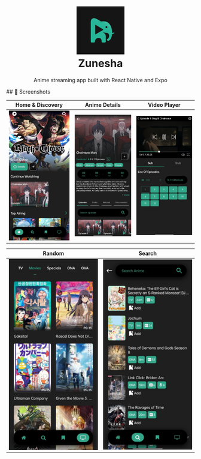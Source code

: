 <h1 align="center">
  <img src="./assets/Zunisha.png" alt="uwumi" width="128" />
  <br />
  Zunesha
</h1>

<p align="center">
  Anime streaming app built with React Native and Expo
</p>
## 📸 Screenshots

|                               Home & Discovery                                |                                Anime Details                                |                                   Video Player                                    |
| :---------------------------------------------------------------------------: | :-------------------------------------------------------------------------: | :-------------------------------------------------------------------------------: |
| <img src="./assets/screenshots/homepage.jpg" alt="Anime Screen" width="250"/> | <img src="./assets/screenshots/infopage.jpg" alt="Anime Info" width="250"/> | <img src="./assets/screenshots/watchepisode.jpg" alt="Video Player" width="250"/> |

|                                  Random                                  |                                       Search                                       |
| :----------------------------------------------------------------------: | :--------------------------------------------------------------------------------: |
| <img src="./assets/screenshots/random.jpg" alt="Favorites" width="250"/> | <img src="./assets/screenshots/search.jpg" alt="Theme Customization" width="250"/> |
